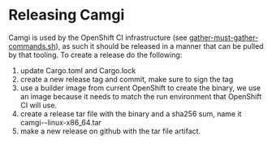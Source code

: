 # Releasing Camgi

Camgi is used by the OpenShift CI infrastructure (see [gather-must-gather-commands.sh](https://github.com/openshift/release/blob/master/ci-operator/step-registry/gather/must-gather/gather-must-gather-commands.sh)),
as such it should be released in a manner that can be pulled by that tooling.
To create a release do the following:

1. update Cargo.toml and Cargo.lock
2. create a new release tag and commit, make sure to sign the tag
3. use a builder image from current OpenShift to create the binary, we use an image because it needs to match the run environment that OpenShift CI will use.
4. create a release tar file with the binary and a sha256 sum, name it camgi-<version>-linux-x86_64.tar
5. make a new release on github with the tar file artifact.

